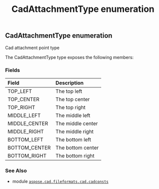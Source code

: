 ﻿---
title: CadAttachmentType enumeration
second_title: Aspose.CAD for Python via .NET API References
description: 
type: docs
weight: 70
url: /aspose.cad.fileformats.cad.cadconsts/cadattachmenttype/
is_root: false
---

## CadAttachmentType enumeration

Cad attachment point type



The CadAttachmentType type exposes the following members:

### Fields
| Field | Description |
| :- | :- |
| TOP_LEFT | The top left |
| TOP_CENTER | The top center |
| TOP_RIGHT | The top right |
| MIDDLE_LEFT | The middle left |
| MIDDLE_CENTER | The middle center |
| MIDDLE_RIGHT | The middle right |
| BOTTOM_LEFT | The bottom left |
| BOTTOM_CENTER | The bottom center |
| BOTTOM_RIGHT | The bottom right |



### See Also
* module [`aspose.cad.fileformats.cad.cadconsts`](..)
